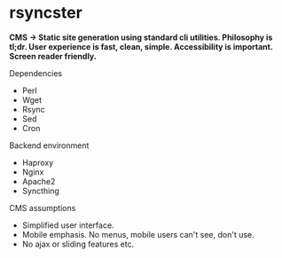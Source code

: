 # rsyncster
__CMS -> Static site generation using standard cli utilities. Philosophy is tl;dr. User experience is fast, clean, simple. Accessibility is important. Screen reader friendly.__

Dependencies
* Perl
* Wget
* Rsync
* Sed
* Cron

Backend environment 
* Haproxy
* Nginx
* Apache2
* Syncthing

CMS assumptions
* Simplified user interface.
* Mobile emphasis. No menus, mobile users can't see, don't use.
* No ajax or sliding features etc.
